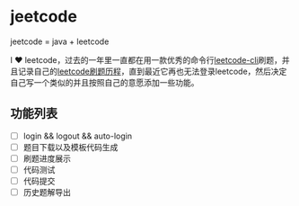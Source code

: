# jeetcode
jeetcode = java + leetcode

I :heart: leetcode，过去的一年里一直都在用一款优秀的命令行[leetcode-cli](https://github.com/skygragon/leetcode-cli)刷题，并且记录自己的[leetcode刷题历程](https://github.com/jsycdut/leetcode)，直到最近它再也无法登录leetcode，然后决定自己写一个类似的并且按照自己的意愿添加一些功能。


## 功能列表

- [ ] login && logout && auto-login
- [ ] 题目下载以及模板代码生成
- [ ] 刷题进度展示
- [ ] 代码测试
- [ ] 代码提交
- [ ] 历史题解导出
